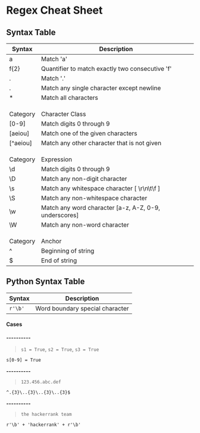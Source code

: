 # Regex Cheat Sheet

## Syntax Table
| Syntax | Description |
|---|---|
| a | Match 'a' |
| f{2} | Quantifier to match exactly two consecutive 'f' |
| \. | Match '.' |
| . | Match any single character except newline |
| * | Match all characters |
| | |
| | |
| | |
| Category | Character Class |
| [0-9] | Match digits 0 through 9 |
| [aeiou] | Match one of the given characters |
| [^aeiou] | Match any other character that is not given |
| | |
| | |
| | |
| Category | Expression |
| \d | Match digits 0 through 9 |
| \D | Match any non-digit character |
| \s | Match any whitespace character [ \r\n\t\f ] |
| \S | Match any non-whitespace character |
| \w | Match any word character [a-z, A-Z, 0-9, underscores] |
| \W | Match any non-word character |
| | |
| | |
| | |
| Category | Anchor |
| ^ | Beginning of string |
| $ | End of string |

## Python Syntax Table
| Syntax | Description |
| --- | --- |
| `r'\b'` | Word boundary special character |

#### Cases
**----------**
> `s1 = True`, `s2 = True`, `s3 = True`
```regex
s[0-9] = True
```

**----------**
> `123.456.abc.def`
```regex
^.{3}\..{3}\..{3}\..{3}$
```

**----------**
> `the hackerrank team`
```regex
r'\b' + 'hackerrank' + r'\b'
```
